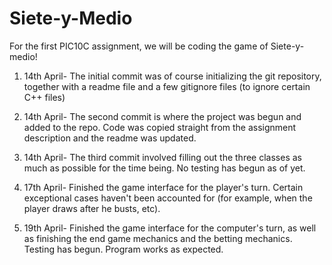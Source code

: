 # Siete-y-Medio

For the first PIC10C assignment, we will be coding the game of Siete-y-medio!


1. 14th April- The initial commit was of course initializing the git repository, together with a readme file and a few gitignore files (to ignore certain C++ files)


2. 14th April- The second commit is where the project was begun and added to the repo. Code was copied straight from the assignment description and the readme was updated. 


3. 14th April- The third commit involved filling out the three classes as much as possible for the time being. No testing has begun as of yet. 

4. 17th April- Finished the game interface for the player's turn. Certain exceptional cases haven't been accounted for (for example, when the player draws after he busts, etc). 

5. 19th April- Finished the game interface for the computer's turn, as well as finishing the end game mechanics and the betting mechanics. Testing has begun. Program works as expected. 
